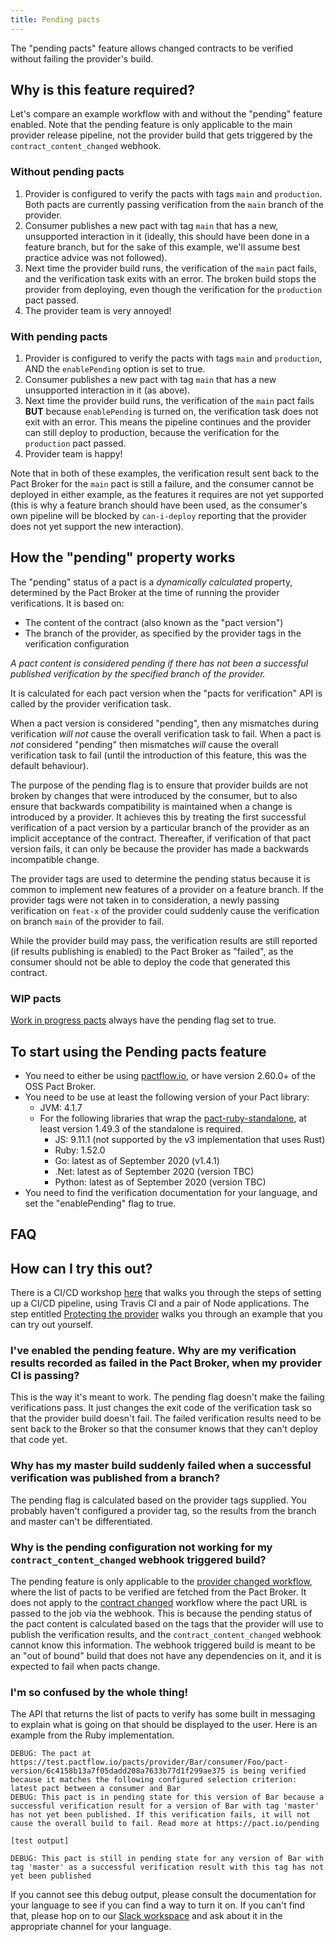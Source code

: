 ```yaml
---
title: Pending pacts
---
```


The "pending pacts" feature allows changed contracts to be verified without failing the provider's build.

## Why is this feature required?

Let's compare an example workflow with and without the "pending" feature enabled. Note that the pending feature is only applicable to the main provider release pipeline, not the provider build that gets triggered by the `contract_content_changed` webhook.

### Without pending pacts

1. Provider is configured to verify the pacts with tags `main` and `production`. Both pacts are currently passing verification from the `main` branch of the provider.
2. Consumer publishes a new pact with tag `main` that has a new, unsupported interaction in it (ideally, this should have been done in a feature branch, but for the sake of this example, we'll assume best practice advice was not followed).
3. Next time the provider build runs, the verification of the `main` pact fails, and the verification task exits with an error. The broken build stops the provider from deploying, even though the verification for the `production` pact passed.
4. The provider team is very annoyed!

### With pending pacts

1. Provider is configured to verify the pacts with tags `main` and `production`, AND the `enablePending` option is set to true. 
2. Consumer publishes a new pact with tag `main` that has a new unsupported interaction in it (as above).
3. Next time the provider build runs, the verification of the `main` pact fails **BUT** because `enablePending` is turned on, the verification task does not exit with an error. This means the pipeline continues and the provider can still deploy to production, because the verification for the `production` pact passed.
4. Provider team is happy!

Note that in both of these examples, the verification result sent back to the Pact Broker for the `main` pact is still a failure, and the consumer cannot be deployed in either example, as the features it requires are not yet supported (this is why a feature branch should have been used, as the consumer's own pipeline will be blocked by `can-i-deploy` reporting that the provider does not yet support the new interaction).

## How the "pending" property works

The "pending" status of a pact is a _dynamically calculated_ property, determined by the Pact Broker at the time of running the provider verifications. It is based on:

* The content of the contract (also known as the "pact version")
* The branch of the provider, as specified by the provider tags in the verification configuration

_A pact content is considered pending if there has not been a successful published verification by the specified branch of the provider._

It is calculated for each pact version when the "pacts for verification" API is called by the provider verification task. 

When a pact version is considered "pending", then any mismatches during verification _will not_ cause the overall verification task to fail. When a pact is _not_ considered "pending" then mismatches _will_ cause the overall verification task to fail (until the introduction of this feature, this was the default behaviour).

The purpose of the pending flag is to ensure that provider builds are not broken by changes that were introduced by the consumer, but to also ensure that backwards compatibility is maintained when a change is introduced by a provider. It achieves this by treating the first successful verification of a pact version by a particular branch of the provider as an implicit acceptance of the contract. Thereafter, if verification of that pact version fails, it can only be because the provider has made a backwards incompatible change.

The provider tags are used to determine the pending status because it is common to implement new features of a provider on a feature branch. If the provider tags were not taken in to consideration, a newly passing verification on `feat-x` of the provider could suddenly cause the verification on branch `main` of the provider to fail.

While the provider build may pass, the verification results are still reported (if results publishing is enabled) to the Pact Broker as "failed", as the consumer should not be able to deploy the code that generated this contract.

### WIP pacts

[Work in progress pacts](/pact_broker/advanced_topics/wip_pacts) always have the pending flag set to true.

## To start using the Pending pacts feature

* You need to either be using [pactflow.io](https://pactflow.io?utm_source=ossdocs&utm_campaign=pending_pacts), or have version 2.60.0+ of the OSS Pact Broker.
* You need to be use at least the following version of your Pact library:
    * JVM: 4.1.7
    * For the following libraries that wrap the [pact-ruby-standalone](https://docs.pact.io/wrapper_implementations), at least version 1.49.3 of the standalone is required.
        * JS: 9.11.1 (not supported by the v3 implementation that uses Rust)
        * Ruby: 1.52.0
        * Go: latest as of September 2020 (v1.4.1)
        * .Net: latest as of September 2020 (version TBC)
        * Python: latest as of September 2020 (version TBC)
* You need to find the verification documentation for your language, and set the "enablePending" flag to true.

## FAQ

## How can I try this out?

There is a CI/CD workshop [here](https://docs.pactflow.io/docs/workshops/ci-cd/) that walks you through the steps of setting up a CI/CD pipeline, using Travis CI and a pair of Node applications. The step entitled [Protecting the provider](https://docs.pactflow.io/docs/workshops/ci-cd/workshop/protecting-the-provider/) walks you through an example that you can try out yourself.

### I've enabled the pending feature. Why are my verification results recorded as failed in the Pact Broker, when my provider CI is passing?

This is the way it's meant to work. The pending flag doesn't make the failing verifications pass. It just changes the exit code of the verification task so that the provider build doesn't fail. The failed verification results need to be sent back to the Broker so that the consumer knows that they can't deploy that code yet.

### Why has my master build suddenly failed when a successful verification was published from a branch?

The pending flag is calculated based on the provider tags supplied. You probably haven't configured a provider tag, so the results from the branch and master can't be differentiated.

### Why is the pending configuration not working for my `contract_content_changed` webhook triggered build?

The pending feature is only applicable to the [provider changed workflow](/pact_nirvana/step_4#d-configure-pact-to-be-verified-when-provider-changes), where the list of pacts to be verified are fetched from the Pact Broker. It does not apply to the [contract changed](/pact_nirvana/step_4#e-configure-pact-to-be-verified-when-contract-changes) workflow where the pact URL is passed to the job via the webhook. This is because the pending status of the pact content is calculated based on the tags that the provider will use to publish the verification results, and the `contract_content_changed` webhook cannot know this information. The webhook triggered build is meant to be an "out of bound" build that does not have any dependencies on it, and it is expected to fail when pacts change.

### I'm so confused by the whole thing!

The API that returns the list of pacts to verify has some built in messaging to explain what is going on that should be displayed to the user. Here is an example from the Ruby implementation.

```
DEBUG: The pact at https://test.pactflow.io/pacts/provider/Bar/consumer/Foo/pact-version/6c4158b13a7f05dadd208a7633b77d1f299ae375 is being verified because it matches the following configured selection criterion: latest pact between a consumer and Bar
DEBUG: This pact is in pending state for this version of Bar because a successful verification result for a version of Bar with tag 'master' has not yet been published. If this verification fails, it will not cause the overall build to fail. Read more at https://pact.io/pending

[test output]

DEBUG: This pact is still in pending state for any version of Bar with tag 'master' as a successful verification result with this tag has not yet been published
```

If you cannot see this debug output, please consult the documentation for your language to see if you can find a way to turn it on. If you can't find that, please hop on to our [Slack workspace](https://slack.pact.io) and ask about it in the appropriate channel for your language. 


